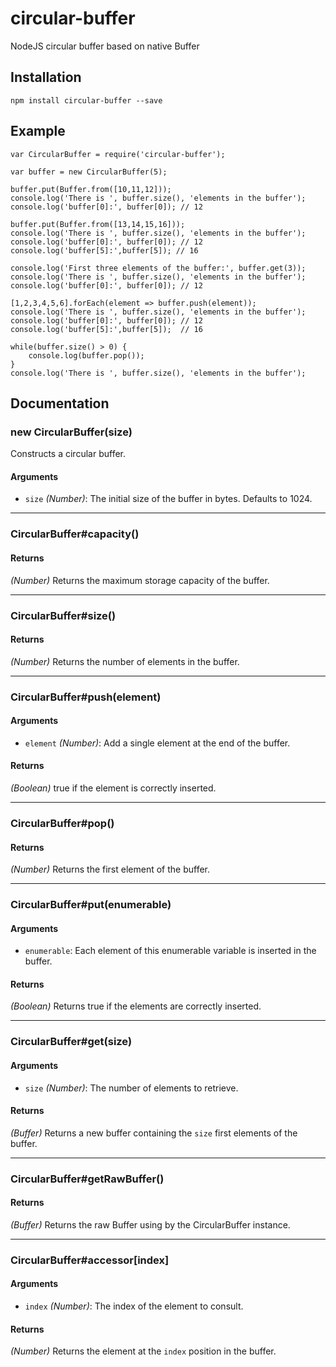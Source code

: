 # circular-buffer
NodeJS circular buffer based on native Buffer

## Installation
`npm install circular-buffer --save`

## Example
```
var CircularBuffer = require('circular-buffer');

var buffer = new CircularBuffer(5);

buffer.put(Buffer.from([10,11,12]));
console.log('There is ', buffer.size(), 'elements in the buffer');
console.log('buffer[0]:', buffer[0]); // 12

buffer.put(Buffer.from([13,14,15,16]));
console.log('There is ', buffer.size(), 'elements in the buffer');
console.log('buffer[0]:', buffer[0]); // 12
console.log('buffer[5]:',buffer[5]); // 16

console.log('First three elements of the buffer:', buffer.get(3));
console.log('There is ', buffer.size(), 'elements in the buffer');
console.log('buffer[0]:', buffer[0]); // 12

[1,2,3,4,5,6].forEach(element => buffer.push(element));
console.log('There is ', buffer.size(), 'elements in the buffer');
console.log('buffer[0]:', buffer[0]); // 12
console.log('buffer[5]:',buffer[5]);  // 16

while(buffer.size() > 0) {
    console.log(buffer.pop());
}
console.log('There is ', buffer.size(), 'elements in the buffer');
```
## Documentation
### new CircularBuffer(size)

Constructs a circular buffer.

#### Arguments
- `size` *(Number)*: The initial size of the buffer in bytes. Defaults to 1024.

-----

###  CircularBuffer#capacity()

#### Returns
*(Number)* Returns the maximum storage capacity of the buffer.

-----

###  CircularBuffer#size()

#### Returns
*(Number)* Returns the number of elements in the buffer.

-----

###  CircularBuffer#push(element)

#### Arguments
- `element` *(Number)*: Add a single element at the end of the buffer.

#### Returns
*(Boolean)* true if the element is correctly inserted.

-----

###  CircularBuffer#pop()

#### Returns
*(Number)* Returns the first element of the buffer.

-----

###  CircularBuffer#put(enumerable)

#### Arguments
- `enumerable`: Each element of this enumerable variable is inserted in the buffer.

#### Returns
*(Boolean)* Returns true if the elements are correctly inserted.

-----

###  CircularBuffer#get(size)

#### Arguments
- `size` *(Number)*: The number of elements to retrieve.

#### Returns
*(Buffer)* Returns a new buffer containing the  `size` first elements of the buffer.

-----

###  CircularBuffer#getRawBuffer()

#### Returns
*(Buffer)* Returns the raw Buffer using by the CircularBuffer instance.

-----

###  CircularBuffer#accessor[index]

#### Arguments
- `index` *(Number)*: The index of the element to consult.

#### Returns
*(Number)* Returns the element at the `index` position in the buffer.


